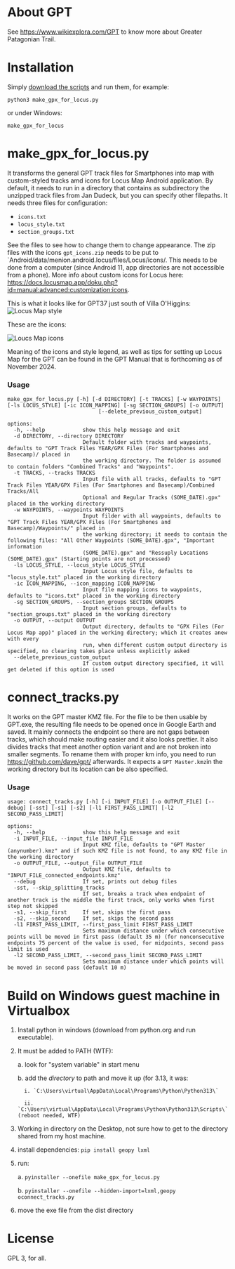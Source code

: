 # About GPT #
See https://www.wikiexplora.com/GPT to know more about Greater Patagonian Trail.
# Installation #
Simply [download the scripts](https://github.com/felagund/gpt_scripts/releases/) and run them, for example:
```
python3 make_gpx_for_locus.py
```
or under Windows:
```
make_gpx_for_locus
```

# make_gpx_for_locus.py #

It transforms the general GPT track files for Smartphones into map with custom-styled tracks amd icons for Locus Map Android application. By default, it needs to run in a directory that contains as subdirectory the unzipped track files from Jan Dudeck, but you can specify other filepaths. It needs three files for configuration:
* `icons.txt`
* `locus_style.txt`
* `section_groups.txt`
  
See the files to see how to change them to change appearance. The zip files with the icons `gpt_icons.zip` needs to be put  to `Android/data/menion.android.locus/files/Locus/icons/. This needs to be done from a computer (since Android 11, app directories are not accessible from a phone). More info about custom icons for Locus here: https://docs.locusmap.app/doku.php?id=manual:advanced:customization:icons.

This is what it looks like for GPT37 just south of Villa O'Higgins:
![Locus Map style](https://github.com/felagund/gpt_scripts/blob/master/Screenshots/gpt37.jpg?raw=true)

These are the icons:

![Loucs Map icons](https://github.com/felagund/gpt_scripts/blob/master/Screenshots/alll_icons.png?raw=true)

Meaning of the icons and style legend, as well as tips for setting up Locus Map for the GPT can be found in the GPT Manual that is forthcoming as of November 2024.

### Usage ###
```
make_gpx_for_locus.py [-h] [-d DIRECTORY] [-t TRACKS] [-w WAYPOINTS] [-ls LOCUS_STYLE] [-ic ICON_MAPPING] [-sg SECTION_GROUPS] [-o OUTPUT]
                             [--delete_previous_custom_output]

options:
  -h, --help            show this help message and exit
  -d DIRECTORY, --directory DIRECTORY
                        Default folder with tracks and waypoints, defaults to "GPT Track Files YEAR/GPX Files (For Smartphones and Basecamp)/ placed in
                        the working directory. The folder is assumed to contain folders "Combined Tracks" and "Waypoints".
  -t TRACKS, --tracks TRACKS
                        Input file with all tracks, defaults to "GPT Track Files YEAR/GPX Files (For Smartphones and Basecamp)/Combined Tracks/All
                        Optional and Regular Tracks (SOME_DATE).gpx" placed in the working directory
  -w WAYPOINTS, --waypoints WAYPOINTS
                        Input filder with all waypoints, defaults to "GPT Track Files YEAR/GPX Files (For Smartphones and Basecamp)/Waypoints/" placed in
                        the working directory; it needs to contain the following files: "All Other Waypoints (SOME_DATE).gpx", "Important information
                        (SOME_DATE).gpx" and "Ressuply Locations (SOME_DATE).gpx" (Starting points are not processed)
  -ls LOCUS_STYLE, --locus_style LOCUS_STYLE
                        Input Locus style file, defaults to "locus_style.txt" placed in the working directory
  -ic ICON_MAPPING, --icon_mapping ICON_MAPPING
                        Input file mapping icons to waypoints, defaults to "icons.txt" placed in the working directory
  -sg SECTION_GROUPS, --section_groups SECTION_GROUPS
                        Input section groups, defaults to "section_groups.txt" placed in the working directory
  -o OUTPUT, --output OUTPUT
                        Output directory, defaults to "GPX Files (For Locus Map app)" placed in the working directory; which it creates anew with every
                        run, when different custom output directory is specified, no clearing takes place unless explicitly asked
  --delete_previous_custom_output
                        If custom output directory specified, it will get deleted if this option is used

```

# connect_tracks.py #

It works on the GPT master KMZ file. For the file to be then usable by GPT.exe, the resulting file needs to be opened once in Google Earth and saved. It mainly connects the endpoint so there are not gaps between tracks, which should make routing easier and it also looks prettier. It also divides tracks that meet another option variant and are not broken into smaller segments. To rename them with proper km info, you need to run https://github.com/dave/gpt/ afterwards. It expects a `GPT Master.kmz`in the working directory but its location can be also specified.

### Usage
```
usage: connect_tracks.py [-h] [-i INPUT_FILE] [-o OUTPUT_FILE] [--debug] [-sst] [-s1] [-s2] [-l1 FIRST_PASS_LIMIT] [-l2 SECOND_PASS_LIMIT]

options:
  -h, --help            show this help message and exit
  -i INPUT_FILE, --input_file INPUT_FILE
                        Input KMZ file, defaults to "GPT Master (anynumber).kmz" and if such KMZ file is not found, to any KMZ file in the working directory
  -o OUTPUT_FILE, --output_file OUTPUT_FILE
                        Output KMZ file, defaults to "INPUT_FILE_connected_endpoints.kmz"
  --debug               If set, prints out debug files
  -sst, --skip_splitting_tracks
                        If set, breaks a track when endpoint of another track is the middle the first track, only works when first step not skipped
  -s1, --skip_first     If set, skips the first pass
  -s2, --skip_second    If set, skips the second pass
  -l1 FIRST_PASS_LIMIT, --first_pass_limit FIRST_PASS_LIMIT
                        Sets maximum distance under which consecutive points will be moved in first pass (default 35 m) (for nonconsecutive endpoints 75 percent of the value is used, for midpoints, second pass limit is used
  -l2 SECOND_PASS_LIMIT, --second_pass_limit SECOND_PASS_LIMIT
                        Sets maximum distance under which points will be moved in second pass (default 10 m)
```
# Build on Windows guest machine in Virtualbox #

1. Install python in windows (download from python.org and run executable). 

2. It must be added to PATH (WTF):

    a. look for "system variable" in start menu

    b. add the _directory_ to path and move it up (for 3.13, it was:

         i. `C:\Users\virtual\AppData\Local\Programs\Python\Python313\`

         ii. `C:\Users\virtual\AppData\Local\Programs\Python\Python313\Scripts\` (reboot needed, WTF)

4. Working in directory on the Desktop, not sure how to get to the directory shared from my host machine.

5. install dependencies:
`pip install geopy lxml`

4. run:
   
    a. `pyinstaller --onefile make_gpx_for_locus.py`
   
    b. `pyinstaller --onefile --hidden-import=lxml,geopy oconnect_tracks.py`

6. move the exe file from the dist directory

# License #
GPL 3, for all.

